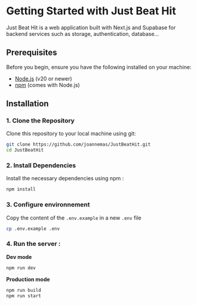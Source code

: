 # Getting Started with Just Beat Hit  
Just Beat Hit is a web application built with Next.js and Supabase for backend services such as storage, authentication, database...

## Prerequisites  
Before you begin, ensure you have the following installed on your machine:

- [Node.js](https://nodejs.org/) (v20 or newer)
- [npm](https://www.npmjs.com/) (comes with Node.js)

## Installation

### 1. Clone the Repository
Clone this repository to your local machine using git:
```bash
git clone https://github.com/joannemas/JustBeatHit.git
cd JustBeatHit
```

### 2. Install Dependencies
Install the necessary dependencies using npm :
```bash
npm install
```

### 3. Configure environnement
Copy the content of the `.env.example` in a new `.env` file
```bash
cp .env.example .env
```

### 4. Run the server : 
**Dev mode**
```bash
npm run dev
```
**Production mode**
```bash
npm run build
npm run start
```
